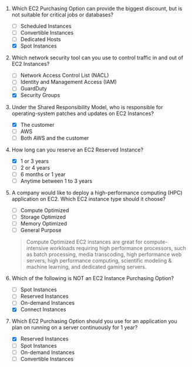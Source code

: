 1. Which EC2 Purchasing Option can provide the biggest discount, but is not suitable for critical jobs or databases?

   - [ ] Scheduled Instances
   - [ ] Convertible Instances
   - [ ] Dedicated Hosts
   - [x] Spot Instances

2. Which network security tool can you use to control traffic in and out of EC2 Instances?

   - [ ] Network Access Control List (NACL)
   - [ ] Identity and Management Access (IAM)
   - [ ] GuardDuty
   - [x] Security Groups

3. Under the Shared Responsibility Model, who is responsible for operating-system patches and updates on EC2 Instances?

   - [x] The customer
   - [ ] AWS
   - [ ] Both AWS and the customer

4. How long can you reserve an EC2 Reserved Instance?

   - [x] 1 or 3 years
   - [ ] 2 or 4 years
   - [ ] 6 months or 1 year
   - [ ] Anytime between 1 to 3 years

5. A company would like to deploy a high-performance computing (HPC) application on EC2. Which EC2 instance type should it choose?

   - [ ] Compute Optimized
   - [ ] Storage Optimized
   - [ ] Memory Optimized
   - [ ] General Purpose

   > Compute Optimized EC2 instances are great for compute-intensive workloads requiring high performance processors, such as batch processing, media transcoding, high performance web servers, high performance computing, scientific modeling & machine learning, and dedicated gaming servers.

6. Which of the following is NOT an EC2 Instance Purchasing Option?

   - [ ] Spot Instances
   - [ ] Reserved Instances
   - [ ] On-demand Instances
   - [x] Connect Instances

7. Which EC2 Purchasing Option should you use for an application you plan on running on a server continuously for 1 year?

   - [x] Reserved Instances
   - [ ] Spot Instances
   - [ ] On-demand Instances
   - [ ] Convertible Instances
